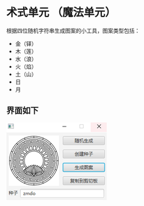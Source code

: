 # 术式单元 （魔法单元）

根据四位随机字符串生成图案的小工具，图案类型包括：
- 金（铎）
- 木（莲）
- 水（浪）
- 火（焰）
- 土（山）
- 日
- 月

## 界面如下

![demo](doc/img.png)
